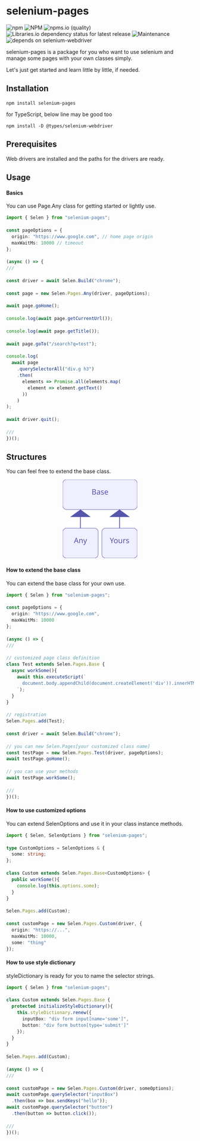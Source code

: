 # selenium-pages

![npm](https://img.shields.io/npm/v/selenium-pages)
![NPM](https://img.shields.io/npm/l/selenium-pages)
![npms.io (quality)](https://img.shields.io/npms-io/quality-score/selenium-pages)
![Libraries.io dependency status for latest release](https://img.shields.io/librariesio/release/npm/selenium-pages)
![Maintenance](https://img.shields.io/maintenance/yes/2021)
![depends on selenium-webdriver](https://img.shields.io/badge/depends%20on-selenium--webdriver-informational)

selenium-pages is a package for you who want to use selenium and manage some pages with your own classes simply.

Let's just get started and learn little by little, if needed.

## Installation
``` shell
npm install selenium-pages
```

for TypeScript, below line may be good too
``` shell
npm install -D @types/selenium-webdriver
```

## Prerequisites
Web drivers are installed and the paths for the drivers are ready.

## Usage

#### Basics
You can use Page.Any class for getting started or lightly use.
``` typescript
import { Selen } from "selenium-pages";

const pageOptions = {
  origin: "https://www.google.com", // home page origin
  maxWaitMs: 10000 // timeout
};

(async () => {
///

const driver = await Selen.Build("chrome");

const page = new Selen.Pages.Any(driver, pageOptions);

await page.goHome();

console.log(await page.getCurrentUrl());

console.log(await page.getTitle());

await page.goTo("/search?q=test");

console.log(
  await page
    .querySelectorAll("div.g h3")
    .then(
      elements => Promise.all(elements.map(
        element => element.getText()
      ))
    )
);

await driver.quit();

///
})();
```

## Structures
You can feel free to extend the base class.

<p align="center">
  <img alt="model image" src="./.github/assets/model-image.svg" width="200" />
</p>

#### How to extend the base class
You can extend the base class for your own use.
``` typescript
import { Selen } from "selenium-pages";

const pageOptions = {
  origin: "https://www.google.com",
  maxWaitMs: 10000
};

(async () => {
///

// customized page class definition
class Test extends Selen.Pages.Base {
  async workSome(){
    await this.executeScript(`
      document.body.appendChild(document.createElement('div')).innerHTML = "test";
    `);
  }
}

// registration
Selen.Pages.add(Test);

const driver = await Selen.Build("chrome");

// you can new Selen.Pages[your customized class name]
const testPage = new Selen.Pages.Test(driver, pageOptions);
await testPage.goHome();

// you can use your methods
await testPage.workSome();

///
})();
```

#### How to use customized options
You can extend SelenOptions and use it in your class instance methods.
``` typescript
import { Selen, SelenOptions } from "selenium-pages";

type CustomOptions = SelenOptions & {
  some: string;
};

class Custom extends Selen.Pages.Base<CustomOptions> {
  public workSome(){
    console.log(this.options.some);
  }
}

Selen.Pages.add(Custom);

const customPage = new Selen.Pages.Custom(driver, {
  origin: "https://...",
  maxWaitMs: 10000,
  some: "thing"
});
```

#### How to use style dictionary
styleDictionary is ready for you to name the selector strings.
``` typescript
import { Selen } from "selenium-pages";

class Custom extends Selen.Pages.Base {
  protected initializeStyleDictionary(){
    this.styleDictionary.renew({
      inputBox: "div form input[name='some']",
      button: "div form button[type='submit']"
    });
  }
}

Selen.Pages.add(Custom);

(async () => {
///

const customPage = new Selen.Pages.Custom(driver, someOptions);
await customPage.querySelector("inputBox")
  .then(box => box.sendKeys("hello"));
await customPage.querySelector("button")
  .then(button => button.click());

///
})();
```
